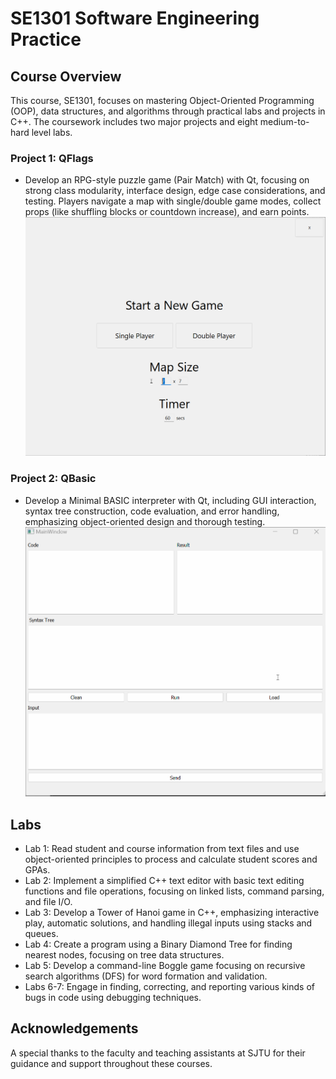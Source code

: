 # SE1301 Software Engineering Practice

## Course Overview

This course, SE1301, focuses on mastering Object-Oriented Programming (OOP), data structures, and algorithms through practical labs and projects in C++. The coursework includes two major projects and eight medium-to-hard level labs.


### Project 1: QFlags
- Develop an RPG-style puzzle game (Pair Match) with Qt, focusing on strong class modularity, interface design, edge case considerations, and testing. Players navigate a map with single/double game modes, collect props (like shuffling blocks or countdown increase), and earn points.
![Alt text](demo1.gif)

### Project 2: QBasic
- Develop a Minimal BASIC interpreter with Qt, including GUI interaction, syntax tree construction, code evaluation, and error handling, emphasizing object-oriented design and thorough testing.
![Alt text](demo2.gif)
## Labs

- Lab 1: Read student and course information from text files and use object-oriented principles to process and calculate student scores and GPAs.
- Lab 2: Implement a simplified C++ text editor with basic text editing functions and file operations, focusing on linked lists, command parsing, and file I/O.
- Lab 3: Develop a Tower of Hanoi game in C++, emphasizing interactive play, automatic solutions, and handling illegal inputs using stacks and queues.
- Lab 4: Create a program using a Binary Diamond Tree for finding nearest nodes, focusing on tree data structures.
- Lab 5: Develop a command-line Boggle game focusing on recursive search algorithms (DFS) for word formation and validation.
- Labs 6-7: Engage in finding, correcting, and reporting various kinds of bugs in code using debugging techniques.

## Acknowledgements
A special thanks to the faculty and teaching assistants at SJTU for their guidance and support throughout these courses.